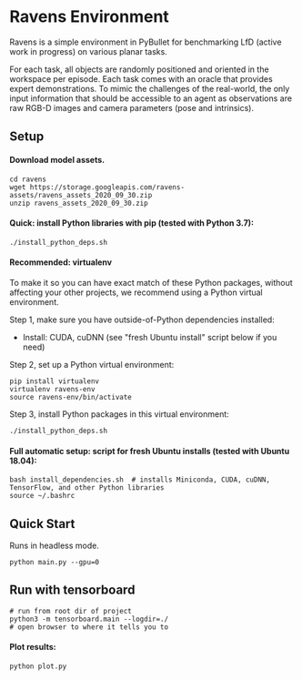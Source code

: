 # Ravens Environment

Ravens is a simple environment in PyBullet for benchmarking LfD (active work in progress) on various planar tasks.

For each task, all objects are randomly positioned and oriented in the workspace per episode.
Each task comes with an oracle that provides expert demonstrations.
To mimic the challenges of the real-world, the only input information that should be accessible to an agent as observations are raw RGB-D images and camera parameters (pose and intrinsics).

## Setup

#### Download model assets.
```shell
cd ravens
wget https://storage.googleapis.com/ravens-assets/ravens_assets_2020_09_30.zip
unzip ravens_assets_2020_09_30.zip
```

#### Quick: install Python libraries with pip (tested with Python 3.7):
```shell
./install_python_deps.sh
```

#### Recommended: virtualenv

To make it so you can have exact match of these Python packages, without affecting your other projects, we recommend using a Python virtual environment.

Step 1, make sure you have outside-of-Python dependencies installed:

- Install: CUDA, cuDNN (see "fresh Ubuntu install" script below if you need)

Step 2, set up a Python virtual environment:

```shell
pip install virtualenv
virtualenv ravens-env
source ravens-env/bin/activate
```

Step 3, install Python packages in this virtual environment:

```shell
./install_python_deps.sh
```

#### Full automatic setup: script for fresh Ubuntu installs (tested with Ubuntu 18.04):
```shell
bash install_dependencies.sh  # installs Miniconda, CUDA, cuDNN, TensorFlow, and other Python libraries
source ~/.bashrc
```

## Quick Start

Runs in headless mode.

```shell
python main.py --gpu=0
```

## Run with tensorboard

```
# run from root dir of project
python3 -m tensorboard.main --logdir=./
# open browser to where it tells you to
```

#### Plot results:

```shell
python plot.py
```
